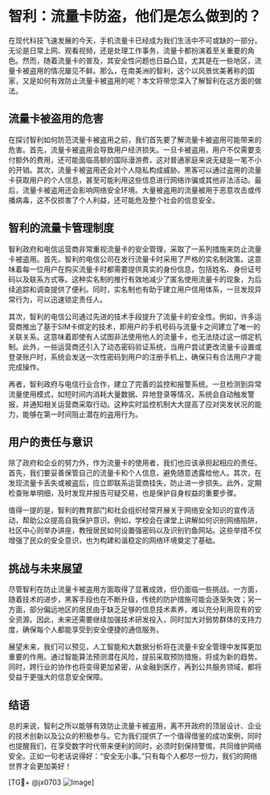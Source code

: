 # 智利：流量卡防盗，他们是怎么做到的？

在现代科技飞速发展的今天，手机流量卡已经成为我们生活中不可或缺的一部分。无论是日常上网、观看视频，还是处理工作事务，流量卡都扮演着至关重要的角色。然而，随着流量卡的普及，其安全性问题也日益凸显，尤其是在一些地区，流量卡被盗用的情况屡见不鲜。那么，在南美洲的智利，这个以风景优美著称的国家，又是如何有效防止流量卡被盗用的呢？本文将带您深入了解智利在这方面的做法。

## 流量卡被盗用的危害

在探讨智利如何防范流量卡被盗用之前，我们首先要了解流量卡被盗用可能带来的危害。首先，流量卡被盗用会导致用户经济损失。一旦卡被盗用，用户不仅需要支付额外的费用，还可能面临高额的国际漫游费，这对普通家庭来说无疑是一笔不小的开销。其次，流量卡被盗用还会对个人隐私构成威胁。黑客可以通过盗用的流量卡获取用户的个人信息，甚至可能利用这些信息进行网络诈骗或其他非法活动。最后，流量卡被盗用还会影响网络安全环境。大量被盗用的流量被用于恶意攻击或传播病毒，这不仅损害了个人利益，还可能危及整个社会的信息安全。

## 智利的流量卡管理制度

智利政府和电信运营商非常重视流量卡的安全管理，采取了一系列措施来防止流量卡被盗用。首先，智利的电信公司在发行流量卡时采用了严格的实名制政策。这意味着每一位用户在购买流量卡时都需要提供真实的身份信息，包括姓名、身份证号码以及联系方式等。这种实名制的推行有效地减少了匿名使用流量卡的现象，为后续追踪和调查提供了便利。同时，实名制也有助于建立用户信用体系，一旦发现异常行为，可以迅速锁定责任人。

其次，智利的电信公司通过先进的技术手段提升了流量卡的安全性。例如，许多运营商推出了基于SIM卡绑定的技术，即用户的手机号码与流量卡之间建立了唯一的关联关系。这意味着即使有人试图非法使用他人的流量卡，也无法绕过这一绑定机制。此外，一些运营商还引入了动态密码验证系统，当用户尝试更改流量卡设置或登录账户时，系统会发送一次性密码到用户的注册手机上，确保只有合法用户才能完成操作。

再者，智利政府与电信行业合作，建立了完善的监控和报警系统。一旦检测到异常流量使用模式，如短时间内消耗大量数据、异地登录等情况，系统会自动触发警报，并通知相关运营商采取行动。这种实时监控机制大大提高了应对突发状况的能力，能够在第一时间阻止潜在的盗用行为。

## 用户的责任与意识

除了政府和企业的努力外，作为流量卡的使用者，我们也应该承担起相应的责任。首先，我们要妥善保管自己的流量卡和个人信息，避免随意透露给他人。其次，在发现流量卡丢失或被盗后，应立即联系运营商挂失，防止进一步损失。此外，定期检查账单明细，及时发现并报告可疑交易，也是保护自身权益的重要步骤。

值得一提的是，智利的教育部门和社会组织经常开展关于网络安全知识的宣传活动，帮助公众提高自我保护意识。例如，学校会在课堂上讲解如何识别网络陷阱，社区中心则举办讲座，教授居民如何设置强密码以及识别钓鱼网站。这些举措不仅增强了民众的安全意识，也为构建和谐稳定的网络环境奠定了基础。

## 挑战与未来展望

尽管智利在防止流量卡被盗用方面取得了显著成效，但仍面临一些挑战。一方面，随着技术的进步，黑客手段也在不断升级，传统的防护措施可能会逐渐失效；另一方面，部分偏远地区的居民由于缺乏足够的信息技术素养，难以充分利用现有的安全资源。因此，未来还需要继续加强技术研发投入，同时加大对弱势群体的支持力度，确保每个人都能享受到安全便捷的通信服务。

展望未来，我们可以预见，人工智能和大数据分析将在流量卡安全管理中发挥更加重要的作用。通过智能算法预测潜在风险，提前采取预防措施，将成为新的趋势。同时，跨行业的协作也将变得更加紧密，从金融到医疗，再到公共服务领域，都将受益于更强大的信息安全保障。

## 结语

总的来说，智利之所以能够有效防止流量卡被盗用，离不开政府的顶层设计、企业的技术创新以及公众的积极参与。它为我们提供了一个值得借鉴的成功案例，同时也提醒我们，在享受数字时代带来便利的同时，必须时刻保持警惕，共同维护网络安全。正如一句老话说得好：“安全无小事。”只有每个人都尽一份力，我们的网络世界才会更加美好！

[TG💪+ @jx0703 ![Image](https://github.com/user-attachments/assets/dbca1d08-cadb-493c-b0ec-ad6f7a83f270)]